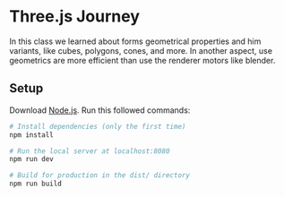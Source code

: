 # Three.js Journey

In this class we learned about forms geometrical properties and him variants, like 
cubes, polygons, cones, and more. 
In another aspect, use geometrics are more efficient than use the renderer motors like blender.

## Setup
Download [Node.js](https://nodejs.org/en/download/).
Run this followed commands:

``` bash
# Install dependencies (only the first time)
npm install

# Run the local server at localhost:8080
npm run dev

# Build for production in the dist/ directory
npm run build
```
